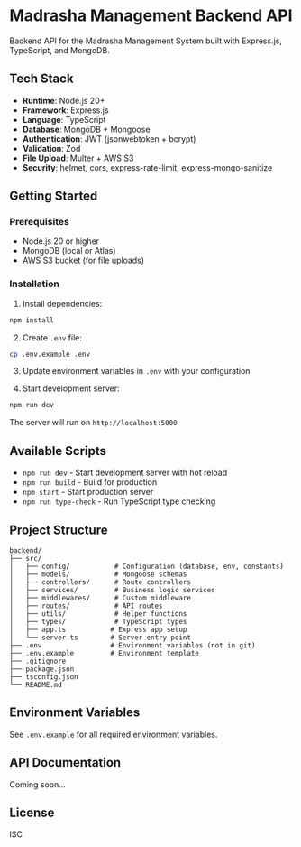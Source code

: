 # Madrasha Management Backend API

Backend API for the Madrasha Management System built with Express.js, TypeScript, and MongoDB.

## Tech Stack

- **Runtime**: Node.js 20+
- **Framework**: Express.js
- **Language**: TypeScript
- **Database**: MongoDB + Mongoose
- **Authentication**: JWT (jsonwebtoken + bcrypt)
- **Validation**: Zod
- **File Upload**: Multer + AWS S3
- **Security**: helmet, cors, express-rate-limit, express-mongo-sanitize

## Getting Started

### Prerequisites

- Node.js 20 or higher
- MongoDB (local or Atlas)
- AWS S3 bucket (for file uploads)

### Installation

1. Install dependencies:
```bash
npm install
```

2. Create `.env` file:
```bash
cp .env.example .env
```

3. Update environment variables in `.env` with your configuration

4. Start development server:
```bash
npm run dev
```

The server will run on `http://localhost:5000`

## Available Scripts

- `npm run dev` - Start development server with hot reload
- `npm run build` - Build for production
- `npm start` - Start production server
- `npm run type-check` - Run TypeScript type checking

## Project Structure

```
backend/
├── src/
│   ├── config/           # Configuration (database, env, constants)
│   ├── models/           # Mongoose schemas
│   ├── controllers/      # Route controllers
│   ├── services/         # Business logic services
│   ├── middlewares/      # Custom middleware
│   ├── routes/           # API routes
│   ├── utils/            # Helper functions
│   ├── types/            # TypeScript types
│   ├── app.ts           # Express app setup
│   └── server.ts        # Server entry point
├── .env                 # Environment variables (not in git)
├── .env.example         # Environment template
├── .gitignore
├── package.json
├── tsconfig.json
└── README.md
```

## Environment Variables

See `.env.example` for all required environment variables.

## API Documentation

Coming soon...

## License

ISC

